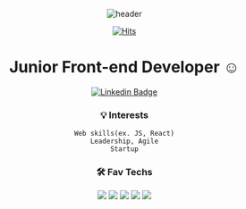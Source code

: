 <div align="center">
 
![header](https://capsule-render.vercel.app/api?type=cylinder&color=auto&height=150&section=header&text=Subin%20Choi&fontSize=50&animation=twinkling)

[![Hits](https://hits.seeyoufarm.com/api/count/incr/badge.svg?url=https%3A%2F%2Fgithub.com%2Fsubincdev&count_bg=%23FFB60F&title_bg=%23555555&icon=&icon_color=%23E7E7E7&title=hits&edge_flat=false)](https://hits.seeyoufarm.com)

# Junior Front-end Developer ☺️
  [![Linkedin Badge](https://img.shields.io/badge/-LinkedIn-blue?style=flat-square&logo=Linkedin&logoColor=white&link=https://www.linkedin.com/in/dandanpoke/)](https://www.linkedin.com/in/dandanpoke/)

### 💡 Interests
 `Web skills(ex. JS, React)`<br>
 `Leadership, Agile`<br>
 `Startup`

### 🛠 Fav Techs
<img src="https://img.shields.io/badge/HTML5-E34F26?style=flat-square&logo=HTML5&logoColor=white"/></a> <img src="https://img.shields.io/badge/CSS3-1572B6?style=flat-square&logo=CSS3&logoColor=white"/></a> <img src="https://img.shields.io/badge/JavaScript-F7DF1E?style=flat-square&logo=JavaScript&logoColor=white"/></a> <img src="https://img.shields.io/badge/React-61DAFB?style=flat-square&logo=React&logoColor=white"/></a>
<img src="https://img.shields.io/badge/Python-3766AB?style=flat-square&logo=Python&logoColor=white"/></a> 

</div>
